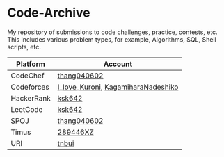 # Code-Archive
My repository of submissions to code challenges, practice, contests, etc. This includes various problem types, for example, Algorithms, SQL, Shell scripts, etc.

| Platform | Account |
| --------- | ---------------------------------------------------------- |
| CodeChef   | [thang040602](https://www.codechef.com/users/thang040602) |
| Codeforces | [I_love_Kuroni](https://codeforces.com/profile/I_love_Kuroni), [KagamiharaNadeshiko](https://codeforces.com/profile/KagamiharaNadeshiko) |
| HackerRank | [ksk642](https://www.hackerrank.com/ksk642) |
| LeetCode | [ksk642](https://leetcode.com/ksk642/) |
| SPOJ | [thang040602](https://www.spoj.com/users/thang040602/) |
| Timus | [289446XZ](https://acm.timus.ru/author.aspx?id=289446) |
| URI | [tnbui](https://www.urionlinejudge.com.br/judge/en/profile/490385) |
